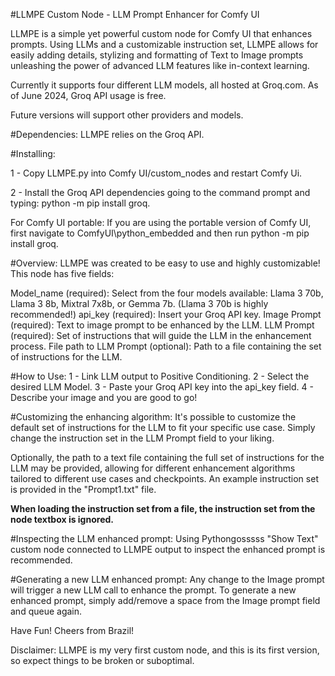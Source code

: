 #LLMPE
Custom Node - LLM Prompt Enhancer for Comfy UI

LLMPE is a simple yet powerful custom node for Comfy UI that enhances prompts.
Using LLMs and a customizable instruction set, LLMPE allows for easily adding details, stylizing and formatting of Text to Image prompts unleashing the power of advanced LLM features like in-context learning.

Currently it supports four different LLM models, all hosted at Groq.com. 
As of June 2024, Groq API usage is free. 

Future versions will support other providers and models.

#Dependencies:
LLMPE relies on the Groq API.

#Installing:

1 - Copy LLMPE.py into Comfy UI/custom_nodes and restart Comfy Ui.

2 - Install the Groq API dependencies going to the command prompt and typing: python -m pip install groq.

For Comfy UI portable:
If you are using the portable version of Comfy UI, first navigate to ComfyUI\python_embedded and then run python -m pip install groq.

#Overview:
LLMPE was created to be easy to use and highly customizable! 
This node has five fields:

Model_name (required): Select from the four models available: Llama 3 70b, Llama 3 8b, Mixtral 7x8b, or Gemma 7b. (Llama 3 70b is highly recommended!)
api_key (required): Insert your Groq API key.
Image Prompt (required): Text to image prompt to be enhanced by the LLM.
LLM Prompt (required): Set of instructions that will guide the LLM in the enhancement process.
File path to LLM Prompt (optional): Path to a file containing the set of instructions for the LLM.

#How to Use:
1 - Link LLM output to Positive Conditioning.
2 - Select the desired LLM Model.
3 - Paste your Groq API key into the api_key field.
4 - Describe your image and you are good to go!

#Customizing the enhancing algorithm:
It's possible to customize the default set of instructions for the LLM to fit your specific use case. Simply change the instruction set in the LLM Prompt field to your liking.

Optionally, the path to a text file containing the full set of instructions for the LLM may be provided, allowing for different enhancement algorithms tailored to different use cases and checkpoints.
An example instruction set is provided in the "Prompt1.txt" file.

**When loading the instruction set from a file, the instruction set from the node textbox is ignored.**

#Inspecting the LLM enhanced prompt:
Using Pythongosssss "Show Text" custom node connected to LLMPE output to inspect the enhanced prompt is recommended.

#Generating a new LLM enhanced prompt:
Any change to the Image prompt will trigger a new LLM call to enhance the prompt. 
To generate a new enhanced prompt, simply add/remove a space from the Image prompt field and queue again.

Have Fun! Cheers from Brazil!

Disclaimer: LLMPE is my very first custom node, and this is its first version, so expect things to be broken or suboptimal.
